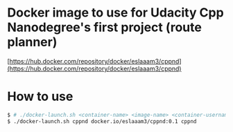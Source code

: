 # Docker image to use for Udacity Cpp Nanodegree's first project (route planner)
[https://hub.docker.com/repository/docker/eslaaam3/cppnd](https://hub.docker.com/repository/docker/eslaaam3/cppnd)  

# How to use
```bash
$ # ./docker-launch.sh <container-name> <image-name> <container-username>
$ ./docker-launch.sh cppnd docker.io/eslaaam3/cppnd:0.1 cppnd
```

